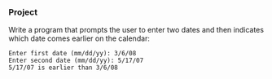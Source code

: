 ### Project

Write a program that prompts the user to enter two dates and then indicates which date comes earlier on the calendar:

```
Enter first date (mm/dd/yy): 3/6/08
Enter second date (mm/dd/yy): 5/17/07
5/17/07 is earlier than 3/6/08
```
